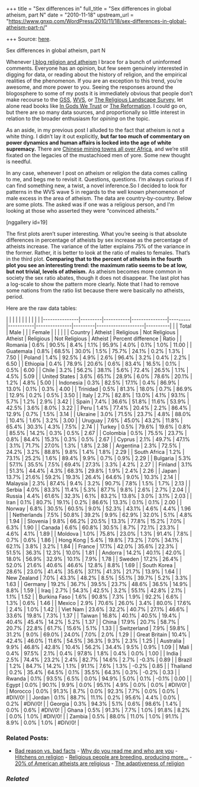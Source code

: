 +++
title = "Sex differences in"
full_title = "Sex differences in global atheism, part N"
date = "2010-11-18"
upstream_url = "https://www.gnxp.com/WordPress/2010/11/18/sex-differences-in-global-atheism-part-n/"

+++
Source: [here](https://www.gnxp.com/WordPress/2010/11/18/sex-differences-in-global-atheism-part-n/).

Sex differences in global atheism, part N

Whenever [I blog religion and atheism](http://blogs.discovermagazine.com/gnxp/2010/11/most-atheists-are-not-white/) I brace for a bunch of uninformed comments. Everyone has an opinion, but few seem genuinely interested in digging for data, or reading about the history of religion, and the empirical realities of the phenomenon. If you are an exception to this trend, you’re awesome, and more power to you. Seeing the responses around the blogosphere to some of my posts it is immediately obvious that people don’t make recourse to the [GSS](http://sda.berkeley.edu/cgi-bin/hsda?harcsda+gss08), [WVS](http://www.worldvaluessurvey.org/), or [The Religious Landscape Survey](https://religions.pewforum.org/), let alone read books like [In Gods We Trust](https://www.amazon.com/exec/obidos/ASIN/0195149300/geneexpressio-20) or [The Reformation](https://www.amazon.com/exec/obidos/ASIN/0670032964/geneexpressio-20/). I could go on, but there are so many data sources, and proportionally so little interest in relation to the broader enthusiasm for *opining* on the topic.

As an aside, in my previous post I alluded to the fact that atheism is not a white thing. I didn’t lay it out explicitly, **but far too much of commentary on power dynamics and human affairs is locked into the age of white supremacy.** There are [Chinese mining towns all over Africa](http://www.theatlantic.com/magazine/archive/2010/05/the-next-empire/8018/), and we’re still fixated on the legacies of the mustachioed men of yore. Some new thought is needful.

In any case, whenever I post on atheism or religion the data comes calling to me, and begs me to revisit it. Questions, questions. I’m always curious if I can find something new, a twist, a novel inference.So I decided to look for patterns in the WVS wave 5 in regards to the well known phenomenon of male excess in the area of atheism. The data are country-by-country. Below are some plots. The asked was if one was a religious person, and I’m looking at those who asserted they were “convinced atheists.”

\[nggallery id=19\]

The first plots aren’t super interesting. What you’re seeing is that absolute differences in percentage of atheists by sex increase as the percentage of atheists increase. The variance of the latter explains 75% of the variance in the former. Rather, it is better to look at the ratio of males to females. That’s in the third plot. **Comparing that to the percent of atheists in the fourth plot you see an interesting trend: the maximum ratio seems to be at low, but not trivial, levels of atheism.** As atheism becomes more common in society the sex ratio abates, though it does not disappear. The last plot has a log-scale to show the pattern more clearly. Note that I had to remove some nations from the ratio list because there were basically no atheists, period.

Here are the raw data tables:

|               |         |           |               |         |           |               |         |                    |          | |---------------|---------|-----------|---------------|---------|-----------|---------------|---------|--------------------|----------| |               | Total   | Male      |               |         | Female    |               |         |                    |          | | Country       | Atheist | Religious | Not Religious | Atheist | Religious | Not Religious | Atheist | Percent difference | Ratio    | | Romania       | 0.6%    | 90.5%     | 8.4%          | 1.1%    | 95.9%     | 4.0%          | 0.1%    | 1.0%               | 11.00    | | Guatemala     | 0.8%    | 68.5%     | 30.0%         | 1.5%    | 75.7%     | 24.1%         | 0.2%    | 1.3%               | 7.50     | | Poland        | 1.4%    | 92.5%     | 4.9%          | 2.6%    | 96.4%     | 3.2%          | 0.4%    | 2.2%               | 6.50     | | Ethiopia      | 0.4%    | 78.9%     | 20.6%         | 0.6%    | 83.4%     | 16.5%         | 0.1%    | 0.5%               | 6.00     | | Chile         | 3.2%    | 56.2%     | 38.1%         | 5.6%    | 72.4%     | 26.5%         | 1.1%    | 4.5%               | 5.09     | | United States | 3.6%    | 65.1%     | 28.9%         | 6.0%    | 78.6%     | 20.1%         | 1.2%    | 4.8%               | 5.00     | | Indonesia     | 0.3%    | 82.5%     | 17.1%         | 0.4%    | 86.9%     | 13.0%         | 0.1%    | 0.3%               | 4.00     | | Trinidad      | 0.5%    | 81.3%     | 18.0%         | 0.7%    | 86.9%     | 12.9%         | 0.2%    | 0.5%               | 3.50     | | Italy         | 2.7%    | 82.8%     | 13.0%         | 4.1%    | 93.1%     | 5.7%          | 1.2%    | 2.9%               | 3.42     | | Spain         | 7.4%    | 36.6%     | 51.8%         | 11.6%   | 53.9%     | 42.5%         | 3.6%    | 8.0%               | 3.22     | | Peru          | 1.4%    | 77.4%     | 20.4%         | 2.2%    | 86.4%     | 12.9%         | 0.7%    | 1.5%               | 3.14     | | Ukraine       | 3.0%    | 71.5%     | 23.7%         | 4.8%    | 88.0%     | 10.4%         | 1.6%    | 3.2%               | 3.00     | | Uruguay       | 7.6%    | 45.0%     | 43.2%         | 11.8%   | 65.4%     | 30.3%         | 4.3%    | 7.5%               | 2.74     | | Turkey        | 0.5%    | 79.6%     | 19.6%         | 0.8%    | 85.5%     | 14.2%         | 0.3%    | 0.5%               | 2.67     | | Colombia      | 0.5%    | 75.5%     | 23.7%         | 0.8%    | 84.4%     | 15.3%         | 0.3%    | 0.5%               | 2.67     | | Cyprus        | 2.1%    | 49.7%     | 47.1%         | 3.1%    | 71.7%     | 27.0%         | 1.3%    | 1.8%               | 2.38     | | Argentina     | 2.3%    | 72.5%     | 24.2%         | 3.2%    | 88.8%     | 9.8%          | 1.4%    | 1.8%               | 2.29     | | South Africa  | 1.2%    | 73.1%     | 25.2%         | 1.6%    | 89.4%     | 9.9%          | 0.7%    | 0.9%               | 2.29     | | Bulgaria      | 5.3%    | 57.1%     | 35.5%         | 7.5%    | 69.4%     | 27.3%         | 3.3%    | 4.2%               | 2.27     | | Finland       | 3.1%    | 51.3%     | 44.4%         | 4.3%    | 68.3%     | 29.8%         | 1.9%    | 2.4%               | 2.26     | | Japan         | 13.7%   | 21.6%     | 59.2%         | 19.3%   | 26.4%     | 64.6%         | 9.0%    | 10.3%              | 2.14     | | Malaysia      | 2.3%    | 87.4%     | 9.4%          | 3.2%    | 90.7%     | 7.8%          | 1.5%    | 1.7%               | 2.13     | | Serbia        | 4.0%    | 83.3%     | 11.4%         | 5.3%    | 87.7%     | 9.8%          | 2.6%    | 2.7%               | 2.04     | | Russia        | 4.4%    | 61.6%     | 32.3%         | 6.1%    | 83.2%     | 13.8%         | 3.0%    | 3.1%               | 2.03     | | Iran          | 0.1%    | 80.7%     | 19.1%         | 0.2%    | 86.6%     | 13.3%         | 0.1%    | 0.1%               | 2.00     | | Norway        | 6.8%    | 30.5%     | 60.5%         | 9.0%    | 52.3%     | 43.1%         | 4.6%    | 4.4%               | 1.96     | | Netherlands   | 7.5%    | 50.8%     | 39.2%         | 9.9%    | 62.9%     | 32.0%         | 5.1%    | 4.8%               | 1.94     | | Slovenia      | 9.8%    | 66.2%     | 20.5%         | 13.3%   | 77.8%     | 15.2%         | 7.0%    | 6.3%               | 1.90     | | Canada        | 6.6%    | 60.8%     | 30.5%         | 8.7%    | 72.1%     | 23.3%         | 4.6%    | 4.1%               | 1.89     | | Moldova       | 1.0%    | 75.8%     | 23.0%         | 1.3%    | 91.4%     | 7.8%          | 0.7%    | 0.6%               | 1.86     | | Hong Kong     | 5.4%    | 19.8%     | 73.2%         | 7.0%    | 34.1%     | 62.1%         | 3.8%    | 3.2%               | 1.84     | | France        | 17.1%   | 42.0%     | 35.6%         | 22.3%   | 51.5%     | 36.3%         | 12.3%   | 10.0%              | 1.81     | | Andorra       | 14.2%   | 40.1%     | 42.0%         | 18.0%   | 56.9%     | 32.9%         | 10.1%   | 7.9%               | 1.78     | | Sweden        | 17.2%   | 26.4%     | 52.0%         | 21.6%   | 40.6%     | 46.6%         | 12.8%   | 8.8%               | 1.69     | | South Korea   | 28.6%   | 23.0%     | 41.4%         | 35.6%   | 37.1%     | 41.3%         | 21.7%   | 13.9%              | 1.64     | | New Zealand   | 7.0%    | 43.3%     | 48.2%         | 8.5%    | 55.1%     | 39.7%         | 5.2%    | 3.3%               | 1.63     | | Germany       | 19.2%   | 36.7%     | 39.5%         | 23.7%   | 48.6%     | 36.5%         | 14.9%   | 8.8%               | 1.59     | | Iraq          | 2.7%    | 54.3%     | 42.5%         | 3.2%    | 55.1%     | 42.8%         | 2.1%    | 1.1%               | 1.52     | | Burkina Faso  | 1.6%    | 90.8%     | 7.3%          | 1.9%    | 92.2%     | 6.6%          | 1.3%    | 0.6%               | 1.46     | | Mexico        | 2.9%    | 70.6%     | 26.0%         | 3.4%    | 80.0%     | 17.6%         | 2.4%    | 1.0%               | 1.42     | | Viet Nam      | 23.6%   | 32.2%     | 40.7%         | 27.1%   | 46.6%     | 33.6%         | 19.8%   | 7.3%               | 1.37     | | Taiwan        | 16.8%   | 40.1%     | 40.5%         | 19.4%   | 40.4%     | 45.4%         | 14.2%   | 5.2%               | 1.37     | | China         | 17.9%   | 20.7%     | 58.7%         | 20.7%   | 22.8%     | 61.7%         | 15.6%   | 5.1%               | 1.33     | | Switzerland   | 7.9%    | 59.8%     | 31.2%         | 9.0%    | 69.0%     | 24.0%         | 7.0%    | 2.0%               | 1.29     | | Great Britain | 10.4%   | 42.4%     | 46.0%         | 11.6%   | 54.5%     | 36.3%         | 9.3%    | 2.3%               | 1.25     | | Australia     | 9.9%    | 46.8%     | 42.8%         | 10.4%   | 56.2%     | 34.4%         | 9.5%    | 0.9%               | 1.09     | | Mali          | 0.4%    | 97.5%     | 2.1%          | 0.4%    | 97.8%     | 1.8%          | 0.4%    | 0.0%               | 1.00     | | India         | 2.5%    | 74.4%     | 23.2%         | 2.4%    | 82.7%     | 14.6%         | 2.7%    | -0.3%              | 0.89     | | Brazil        | 1.2%    | 84.7%     | 14.2%         | 1.1%    | 91.1%     | 7.6%          | 1.3%    | -0.2%              | 0.85     | | Thailand      | 0.2%    | 35.4%     | 64.5%         | 0.1%    | 35.5%     | 64.3%         | 0.3%    | -0.2%              | 0.33     | | Rwanda        | 0.1%    | 93.5%     | 6.5%          | 0.0%    | 94.9%     | 5.0%          | 0.1%    | -0.1%              | 0.00     | | Egypt         | 0.0%    | 90.1%     | 9.9%          | 0.0%    | 95.1%     | 4.9%          | 0.0%    | 0.0%               | \#DIV/0! | | Morocco       | 0.0%    | 91.3%     | 8.7%          | 0.0%    | 92.3%     | 7.7%          | 0.0%    | 0.0%               | \#DIV/0! | | Jordan        | 0.1%    | 88.7%     | 11.1%         | 0.2%    | 95.6%     | 4.4%          | 0.0%    | 0.2%               | \#DIV/0! | | Georgia       | 0.3%    | 94.3%     | 5.1%          | 0.6%    | 98.6%     | 1.4%          | 0.0%    | 0.6%               | \#DIV/0! | | Ghana         | 0.5%    | 91.3%     | 7.7%          | 1.0%    | 91.8%     | 8.2%          | 0.0%    | 1.0%               | \#DIV/0! | | Zambia        | 0.5%    | 88.0%     | 11.0%         | 1.0%    | 91.1%     | 8.9%          | 0.0%    | 1.0%               | \#DIV/0! |

### Related Posts:

- [Bad reason vs. bad
  facts](https://www.gnxp.com/WordPress/2009/07/29/bad-reason-vs-bad-facts/) - [Why do you read me and who are
  you](https://www.gnxp.com/WordPress/2017/04/26/why-do-you-read-me-and-who-are-you/) - [Hitchens on
  religion](https://www.gnxp.com/WordPress/2007/04/26/hitchens-on-religion/) - [Religious people are breeding, producing
  more…](https://www.gnxp.com/WordPress/2009/06/21/religious-people-are-breeding-producing-more-religion/) - [20% of American atheists are
  religious](https://www.gnxp.com/WordPress/2008/08/24/20-of-american-atheists-are-religious/) - [The adaptiveness of
  religion](https://www.gnxp.com/WordPress/2007/04/23/the-adaptiveness-of-religion/)

### *Related*

[](https://www.addtoany.com/add_to/facebook?linkurl=https%3A%2F%2Fwww.gnxp.com%2FWordPress%2F2010%2F11%2F18%2Fsex-differences-in-global-atheism-part-n%2F&linkname=Sex%20differences%20in%20global%20atheism%2C%20part%20N "Facebook")[](https://www.addtoany.com/add_to/twitter?linkurl=https%3A%2F%2Fwww.gnxp.com%2FWordPress%2F2010%2F11%2F18%2Fsex-differences-in-global-atheism-part-n%2F&linkname=Sex%20differences%20in%20global%20atheism%2C%20part%20N "Twitter")[](https://www.addtoany.com/add_to/email?linkurl=https%3A%2F%2Fwww.gnxp.com%2FWordPress%2F2010%2F11%2F18%2Fsex-differences-in-global-atheism-part-n%2F&linkname=Sex%20differences%20in%20global%20atheism%2C%20part%20N "Email")[](https://www.addtoany.com/share)
